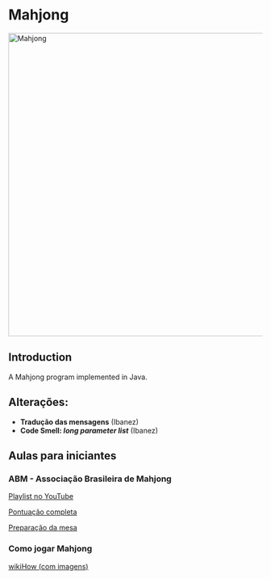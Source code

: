 # Mahjong

<img src="bin/pic/pic2-2.png" title="Mahjong" width="600px" height="600px">

## Introduction

A Mahjong program implemented in Java.

## Alterações:

* **Tradução das mensagens** (Ibanez)
* **Code Smell: *long parameter list*** (Ibanez)

## Aulas para iniciantes

### ABM - Associação Brasileira de Mahjong

[Playlist no YouTube](https://www.youtube.com/playlist?list=PLEjuPbC9rfNRW14HVqwfAVZZ-b8uemi-s)

[Pontuação completa](https://www.youtube.com/playlist?list=PLEjuPbC9rfNRbQGk47MviTf5Ig-Zpqxyf)

[Preparação da mesa](https://www.youtube.com/playlist?list=PLEjuPbC9rfNQywSkmkrD79jST5d6BAxgC)

### Como jogar Mahjong

[wikiHow (com imagens)](https://pt.wikihow.com/Jogar-Mahjong) 
